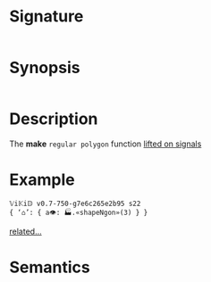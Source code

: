 # Signature
```vikid-signature
```

# Synopsis
```vikid-synopsis
```

# Description
The __make__ `regular polygon` function [lifted on signals](/refman/concepts/pure_functions)

# Example
```vikid-script
𝕍i𝕂i𝔻 v0.7-750-g7e6c265e2b95 s22
{ ‘⌂’: { a👁: 🏭.«shapeNgon»(3) } }
```


[related...](https://en.wikipedia.org/wiki/Regular_polygon)

# Semantics